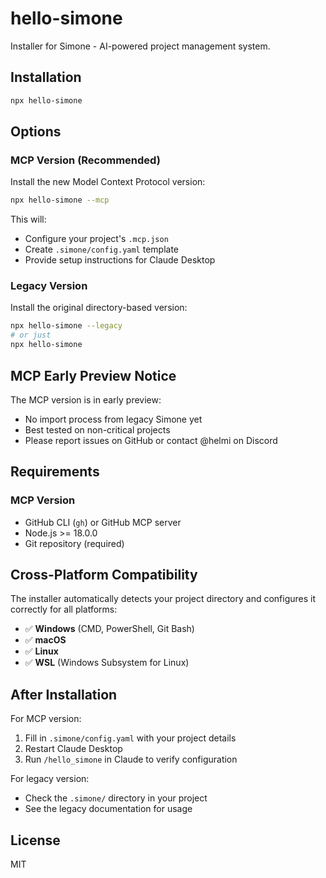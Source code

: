 # hello-simone

Installer for Simone - AI-powered project management system.

## Installation

```bash
npx hello-simone
```

## Options

### MCP Version (Recommended)

Install the new Model Context Protocol version:

```bash
npx hello-simone --mcp
```

This will:
- Configure your project's `.mcp.json` 
- Create `.simone/config.yaml` template
- Provide setup instructions for Claude Desktop

### Legacy Version

Install the original directory-based version:

```bash
npx hello-simone --legacy
# or just
npx hello-simone
```

## MCP Early Preview Notice

The MCP version is in early preview:
- No import process from legacy Simone yet
- Best tested on non-critical projects
- Please report issues on GitHub or contact @helmi on Discord

## Requirements

### MCP Version
- GitHub CLI (`gh`) or GitHub MCP server
- Node.js >= 18.0.0
- Git repository (required)

## Cross-Platform Compatibility

The installer automatically detects your project directory and configures it correctly for all platforms:
- ✅ **Windows** (CMD, PowerShell, Git Bash)
- ✅ **macOS**
- ✅ **Linux**
- ✅ **WSL** (Windows Subsystem for Linux)

## After Installation

For MCP version:
1. Fill in `.simone/config.yaml` with your project details
2. Restart Claude Desktop
3. Run `/hello_simone` in Claude to verify configuration

For legacy version:
- Check the `.simone/` directory in your project
- See the legacy documentation for usage

## License

MIT
